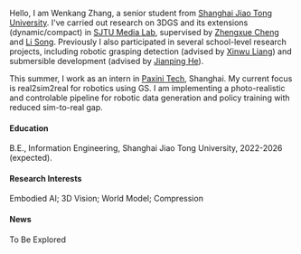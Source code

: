 
Hello, I am Wenkang Zhang, a senior student from [Shanghai Jiao Tong University](https://www.sjtu.edu.cn/). I've carried out research on 3DGS and its extensions (dynamic/compact) in [SJTU Media Lab](https://medialab.sjtu.edu.cn/), supervised by [Zhengxue Cheng](https://medialab.sjtu.edu.cn/author/zhengxue-cheng/) and [Li Song](https://medialab.sjtu.edu.cn/author/li-song/). Previously I also participated in several school-level research projects, including robotic grasping detection (advised by [Xinwu Liang](https://www.aero.sjtu.edu.cn/szdw/szml/51)) and submersible development (advised by [Jianping He](https://automation.sjtu.edu.cn/JPHE)).

<!-- social icons placed here so they appear below the home subtitle -->
<div class="social-icons">
    <a href="mailto:conquer.wkzhang@sjtu.edu.cn" class="social-icon" title="Email">
        <i class="bi bi-envelope-fill"></i>
    </a>
    <a href="https://scholar.google.com/citations?user=-WwtynYAAAAJ" class="social-icon" title="Google Scholar">
        <i class="bi bi-google"></i>
    </a>
    <a href="https://github.com/Mr-Zwkid" class="social-icon" title="GitHub">
        <i class="bi bi-github"></i>
    </a>
</div>

This summer, I work as an intern in [Paxini Tech](https://paxini.com/), Shanghai. My current focus is real2sim2real for robotics using GS. I am implementing a photo-realistic and controlable pipeline for robotic data generation and policy training with reduced sim-to-real gap.


#### Education
B.E., Information Engineering, Shanghai Jiao Tong University, 2022-2026 (expected).

#### Research Interests
Embodied AI; 3D Vision; World Model; Compression

#### News
To Be Explored
<!-- [CLICK HERE TO SEE MORE!](https://notes.sjtu.edu.cn/s/KXi6h8u-b) -->